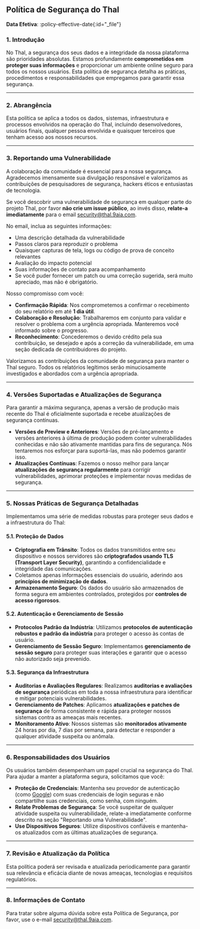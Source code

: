 ## Política de Segurança do Thal

**Data Efetiva**: :policy-effective-date{:id="_file"}

### 1. Introdução

No Thal, a segurança dos seus dados e a integridade da nossa plataforma são prioridades absolutas. Estamos profundamente **comprometidos em proteger suas informações** e proporcionar um ambiente online seguro para todos os nossos usuários.
Esta política de segurança detalha as práticas, procedimentos e responsabilidades que empregamos para garantir essa segurança.

---

### 2. Abrangência

Esta política se aplica a todos os dados, sistemas, infraestrutura e processos envolvidos na operação do Thal, incluindo desenvolvedores, usuários finais, qualquer pessoa envolvida e quaisquer terceiros que tenham acesso aos nossos recursos.

---

### 3. Reportando uma Vulnerabilidade

A colaboração da comunidade é essencial para a nossa segurança.
Agradecemos imensamente sua divulgação responsável e valorizamos as contribuições de pesquisadores de segurança, hackers éticos e entusiastas de tecnologia.

Se você descobrir uma vulnerabilidade de segurança em qualquer parte do projeto Thal, por favor **não crie um issue público**, ao invés disso, **relate-a imediatamente** para o email [security@thal.9aia.com](mailto:security@thal.9aia.com).

No email, inclua as seguintes informações:

- Uma descrição detalhada da vulnerabilidade
- Passos claros para reproduzir o problema
- Quaisquer capturas de tela, logs ou código de prova de conceito relevantes
- Avaliação do impacto potencial
- Suas informações de contato para acompanhamento
- Se você puder fornecer um patch ou uma correção sugerida, será muito apreciado, mas não é obrigatório.

Nosso compromisso com você:

- **Confirmação Rápida**: Nos comprometemos a confirmar o recebimento do seu relatório em até **1 dia útil**.
- **Colaboração e Resolução**: Trabalharemos em conjunto para validar e resolver o problema com a urgência apropriada. Manteremos você informado sobre o progresso.
- **Reconhecimento**: Concederemos o devido crédito pela sua contribuição, se desejado e após a correção da vulnerabilidade, em uma seção dedicada de contribuidores do projeto.

Valorizamos as contribuições da comunidade de segurança para manter o Thal seguro. Todos os relatórios legítimos serão minuciosamente investigados e abordados com a urgência apropriada.

---

### 4. Versões Suportadas e Atualizações de Segurança

Para garantir a máxima segurança, apenas a versão de produção mais recente do Thal é oficialmente suportada e recebe atualizações de segurança contínuas.

- **Versões de Preview e Anteriores**: Versões de pré-lançamento e versões anteriores à última de produção podem conter vulnerabilidades conhecidas e não são ativamente mantidas para fins de segurança. Nós tentaremos nos esforçar para suportá-las, mas não podemos garantir isso.
- **Atualizações Contínuas**: Fazemos o nosso melhor para lançar **atualizações de segurança regularmente** para corrigir vulnerabilidades, aprimorar proteções e implementar novas medidas de segurança.

---

### 5. Nossas Práticas de Segurança Detalhadas

Implementamos uma série de medidas robustas para proteger seus dados e a infraestrutura do Thal:

#### 5.1. Proteção de Dados

- **Criptografia em Trânsito**: Todos os dados transmitidos entre seu dispositivo e nossos servidores são **criptografados usando TLS (Transport Layer Security)**, garantindo a confidencialidade e integridade das comunicações.
- Coletamos apenas informações essenciais do usuário, aderindo aos **princípios de minimização de dados**.
- **Armazenamento Seguro**: Os dados do usuário são armazenados de forma segura em ambientes controlados, protegidos por **controles de acesso rigorosos**.

#### 5.2. Autenticação e Gerenciamento de Sessão

- **Protocolos Padrão da Indústria**: Utilizamos **protocolos de autenticação robustos e padrão da indústria** para proteger o acesso às contas de usuário.
- **Gerenciamento de Sessão Seguro**: Implementamos **gerenciamento de sessão seguro** para proteger suas interações e garantir que o acesso não autorizado seja prevenido.

#### 5.3. Segurança da Infraestrutura

- **Auditorias e Avaliações Regulares**: Realizamos **auditorias e avaliações de segurança** periódicas em toda a nossa infraestrutura para identificar e mitigar potenciais vulnerabilidades.
- **Gerenciamento de Patches**: Aplicamos **atualizações e patches de segurança** de forma consistente e rápida para proteger nossos sistemas contra as ameaças mais recentes.
- **Monitoramento Ativo**: Nossos sistemas são **monitorados ativamente** 24 horas por dia, 7 dias por semana, para detectar e responder a qualquer atividade suspeita ou anômala.

---

### 6. Responsabilidades dos Usuários

Os usuários também desempenham um papel crucial na segurança do Thal. Para ajudar a manter a plataforma segura, solicitamos que você:

- **Proteção de Credenciais**: Mantenha seu provedor de autenticação (como [Google](https://policies.google.com/privacy)) com suas credenciais de login seguras e não compartilhe suas credenciais, como senha, com ninguém.
- **Relate Problemas de Segurança**: Se você suspeitar de qualquer atividade suspeita ou vulnerabilidade, relate-a imediatamente conforme descrito na seção "Reportando uma Vulnerabilidade".
- **Use Dispositivos Seguros**: Utilize dispositivos confiáveis e mantenha-os atualizados com as últimas atualizações de segurança.

---

### 7. Revisão e Atualização da Política

Esta política poderá ser revisada e atualizada periodicamente para garantir sua relevância e eficácia diante de novas ameaças, tecnologias e requisitos regulatórios.

---

### 8. Informações de Contato

Para tratar sobre alguma dúvida sobre esta Política de Segurança, por favor, use o e-mail [security@thal.9aia.com](mailto:security@thal.9aia.com).
